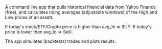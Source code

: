 A command line app that pulls historical financial data from Yahoo Finance (free), and calculates roling averages (adjustable windows) of the High and Low prices  of an assett. 

If today's stock/ETF/Crypto price is higher than avg_hi => BUY. If today's price is lower then avg_lo => Selll. 

The app simulates (backtests) trades and plots results. 
